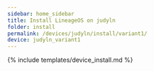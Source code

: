 ```yaml
---
sidebar: home_sidebar
title: Install LineageOS on judyln
folder: install
permalink: /devices/judyln/install/variant1/
device: judyln_variant1
---
```

{% include templates/device_install.md %}
